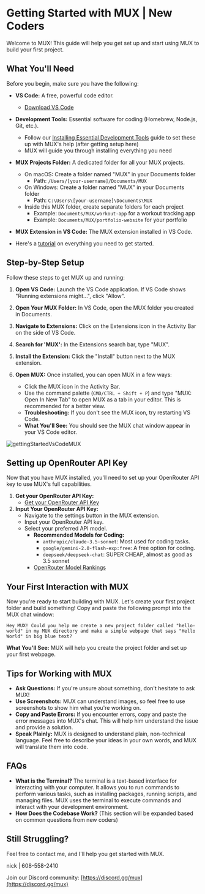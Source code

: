 # Getting Started with MUX | New Coders

Welcome to MUX! This guide will help you get set up and start using MUX to build your first project.

## What You'll Need

Before you begin, make sure you have the following:

-   **VS Code:** A free, powerful code editor.
    -   [Download VS Code](https://code.visualstudio.com/)
-   **Development Tools:** Essential software for coding (Homebrew, Node.js, Git, etc.).
    -   Follow our [Installing Essential Development Tools](installing-dev-essentials.md) guide to set these up with MUX's help (after getting setup here)
    -   MUX will guide you through installing everything you need
-   **MUX Projects Folder:** A dedicated folder for all your MUX projects.
    -   On macOS: Create a folder named "MUX" in your Documents folder
        -   Path: `/Users/[your-username]/Documents/MUX`
    -   On Windows: Create a folder named "MUX" in your Documents folder
        -   Path: `C:\Users\[your-username]\Documents\MUX`
    -   Inside this MUX folder, create separate folders for each project
        -   Example: `Documents/MUX/workout-app` for a workout tracking app
        -   Example: `Documents/MUX/portfolio-website` for your portfolio
-   **MUX Extension in VS Code:** The MUX extension installed in VS Code.

-   Here's a [tutorial](https://www.youtube.com/watch?v=N4td-fKhsOQ) on everything you need to get started.

## Step-by-Step Setup

Follow these steps to get MUX up and running:

1. **Open VS Code:** Launch the VS Code application. If VS Code shows "Running extensions might...", click "Allow".

2. **Open Your MUX Folder:** In VS Code, open the MUX folder you created in Documents.

3. **Navigate to Extensions:** Click on the Extensions icon in the Activity Bar on the side of VS Code.

4. **Search for 'MUX':** In the Extensions search bar, type "MUX".

5. **Install the Extension:** Click the "Install" button next to the MUX extension.

6. **Open MUX:** Once installed, you can open MUX in a few ways:
    - Click the MUX icon in the Activity Bar.
    - Use the command palette (`CMD/CTRL + Shift + P`) and type "MUX: Open In New Tab" to open MUX as a tab in your editor. This is recommended for a better view.
    - **Troubleshooting:** If you don't see the MUX icon, try restarting VS Code.
    - **What You'll See:** You should see the MUX chat window appear in your VS Code editor.

![gettingStartedVsCodeMUX](https://github.com/user-attachments/assets/622b4bb7-859b-4c2e-b87b-c12e3eabefb8)

## Setting up OpenRouter API Key

Now that you have MUX installed, you'll need to set up your OpenRouter API key to use MUX's full capabilities.

1.  **Get your OpenRouter API Key:**
    -   [Get your OpenRouter API Key](https://openrouter.ai/)
2.  **Input Your OpenRouter API Key:**
    -   Navigate to the settings button in the MUX extension.
    -   Input your OpenRouter API key.
    -   Select your preferred API model.
        -   **Recommended Models for Coding:**
            -   `anthropic/claude-3.5-sonnet`: Most used for coding tasks.
            -   `google/gemini-2.0-flash-exp:free`: A free option for coding.
            -   `deepseek/deepseek-chat`: SUPER CHEAP, almost as good as 3.5 sonnet
        -   [OpenRouter Model Rankings](https://openrouter.ai/rankings/programming)

## Your First Interaction with MUX

Now you're ready to start building with MUX. Let's create your first project folder and build something! Copy and paste the following prompt into the MUX chat window:

```
Hey MUX! Could you help me create a new project folder called "hello-world" in my MUX directory and make a simple webpage that says "Hello World" in big blue text?
```

**What You'll See:** MUX will help you create the project folder and set up your first webpage.

## Tips for Working with MUX

-   **Ask Questions:** If you're unsure about something, don't hesitate to ask MUX!
-   **Use Screenshots:** MUX can understand images, so feel free to use screenshots to show him what you're working on.
-   **Copy and Paste Errors:** If you encounter errors, copy and paste the error messages into MUX's chat. This will help him understand the issue and provide a solution.
-   **Speak Plainly:** MUX is designed to understand plain, non-technical language. Feel free to describe your ideas in your own words, and MUX will translate them into code.

## FAQs

-   **What is the Terminal?** The terminal is a text-based interface for interacting with your computer. It allows you to run commands to perform various tasks, such as installing packages, running scripts, and managing files. MUX uses the terminal to execute commands and interact with your development environment.
-   **How Does the Codebase Work?** (This section will be expanded based on common questions from new coders)

## Still Struggling?

Feel free to contact me, and I'll help you get started with MUX.

nick | 608-558-2410

Join our Discord community: [https://discord.gg/mux](https://discord.gg/mux)
